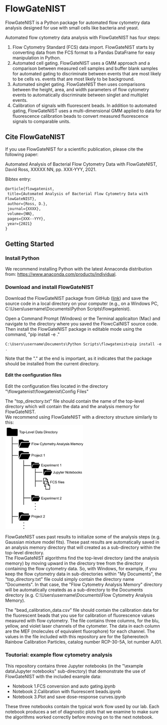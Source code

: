 # FlowGateNIST

FlowGateNIST is a Python package for automated flow cytometry data analysis designed for use with small cells like bacteria and yeast. 

Automated flow cytometry data analysis with FlowGateNIST has four steps: 
1. Flow Cytometry Standard (FCS) data import. FlowGateNIST starts by converting data from the FCS format to a Pandas DataFrame for easy manipulation in Python. 
2. Automated cell gating. FlowGateNIST uses a GMM approach and a comparison between measured cell samples and buffer blank samples for automated gating to discriminate between events that are most likely to be cells vs. events that are most likely to be background. 
3. Automated singlet gating. FlowGateNIST then uses comparisons between the height, area, and width parameters of flow cytometry events to automatically discriminate between singlet and multiplet events. 
4. Calibration of signals with fluorescent beads. In addition to automated gating, FlowGateNIST uses a multi-dimensional GMM applied to data for fluorescence calibration beads to convert measured fluorescence signals to comparable units. 

## Cite FlowGateNIST
If you use FlowGateNIST for a scientific publication, please cite the following paper:

Automated Analysis of Bacterial Flow Cytometry Data with FlowGateNIST, David Ross, XXXXX NN, pp. XXX-YYY, 2021.

Bibtex entry:
```
@article{flowgatenist,
 title={Automated Analysis of Bacterial Flow Cytometry Data with FlowGateNIST},
 author={Ross, D.},
 journal={XXXX},
 volume={NN},
 pages={XXX--YYY},
 year={2021}
}
```

## Getting Started
### Install Python
We recommend installing Python with the latest Annaconda distribution from: https://www.anaconda.com/products/individual.

### Download and install FlowGateNIST
Download the FlowGateNIST package from GitHub ([link](https://gitlab.nist.gov/gitlab/gsf-ims/flowgatenist)) and save the source code in a local directory on your computer (e.g., on a Windows PC, C:\Users\username\Documents\Python Scripts\flowgatenist).

Open a Command Prompt (Windows) or the Terminal applicaiton (Mac) and navigate to the directory where you saved the FlowcCalNIST source code. Then install the FlowGateNIST package in editable mode using the command, "pip install -e ."
```
C:\Users\username\Documents\Python Scripts\flowgatenist>pip install -e .
```
Note that the "." at the end is important, as it indicates that the package should be installed from the current directory.

#### Edit the configuration files
Edit the configuration files located in the directory "\flowgatenist\flowgatenist\Config Files"

The "top_directory.txt" file should contain the name of the top-level directory which will contain the data and the analysis memory for FlowGateNIST.<br>
We recommend using FlowGateNIST with a directory structure similarly to this:<br>
<img src="./example data/images/Figure_1.jpg" width=250 >

FlowGateNIST uses past results to initialize some of the analysis steps (e.g. Gaussian mixture model fits). These past results are automatically saved in an analysis memory directory that will created as a sub-directory within the top-level directory.<br>
The FlowGateNIST algorithms find the top-level directory (and the analysis memory) by moving upward in the directory tree from the directory containing the flow cytometry data. So, with Windows, for example, if you keep the flow cytometry data in sub-directories within "My Documents", the "top_directory.txt" file could simply contain the directory name "Documents". In that case, the "Flow Cytometry Analysis Memory" directory will be automatically createds as a sub-directory to the Documents directory (e.g. C:\Users\username\Documents\Flow Cytometry Analysis Memory).<br>

The "bead_calibration_data.csv" file should contain the calibration data for the fluorescent beads that you use for calibration of fluorescence values measured with flow cytometry. The file contains three columns, for the blu, yellow, and violet laser channels of the cytometer. The data in each column are the MEF (molecules of equivalent fluorophore) for each channel. The values in the file included with this repository are for the Sphereotech Rainbow Calibration Particles, catalog number RCP-30-5A, lot number AJ01.

### Toutorial: example flow cytometry analysis
This repository contains three Jupyter notebooks (in the "\example data\Jupyter notebooks" sub-directory) that demonstrate the use of FlowGateNIST with the included example data:
- Notebook 1.FCS conversion and auto gating.ipynb
- Notebook 2.Calibration with fluorescent beads.ipynb
- Notebook 3.Plot and save dose-response curves.ipynb

These three notebooks contain the typical work flow used by our lab. Each notebook produces a set of diagnostic plots that we examine to make sure the algorithms worked correctly before moving on to the next notebook.
